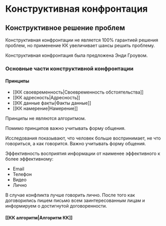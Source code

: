 # Конструктивная конфронтация

## Конструктивное решение проблем

Конструктивная конфронтации не является 100% гарантией решения проблем, но применение КК увеличивает шансы решить проблему.

Конструктивная конфронтация была предложена Энди Гроувом.

### Основные части конструктивной конфронтации

#### Принципы

- [[КК своевременность|Своевременность обстоятельства]]
- [[КК адресность|Адресность]]
- [[КК данные факты|Факты данные]]
- [[КК намерение|Намерение]]

Принципы не являются алгоритмом.

Помимо принципов важно учитывать форму общения.

Исследования показывают, что человек больше воспринимает, не что говориться, а как говорится. Важно учитывать форму общения. 

Эффективность восприятия информации от наименее эффективного к более эффективному:
- Email  
- Телефон
- Видео
- Лично

В случае конфликта лучше говорить лично. После того как договорились пишем письмо всем заинтересованным лицам и информируем о достигнутой договоренности.

#### [[КК алгоритм|Алгоритм КК]]